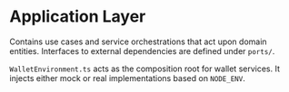 # Application Layer

Contains use cases and service orchestrations that act upon domain entities. Interfaces to external dependencies are defined under `ports/`.

`WalletEnvironment.ts` acts as the composition root for wallet services. It injects either mock or real implementations based on `NODE_ENV`.

